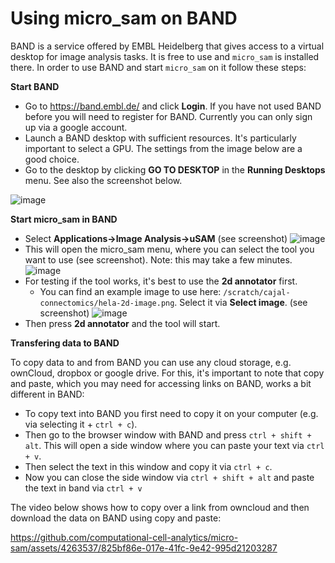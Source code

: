 # Using micro_sam on BAND

BAND is a service offered by EMBL Heidelberg that gives access to a virtual desktop for image analysis tasks. It is free to use and `micro_sam` is installed there.
In order to use BAND and start `micro_sam` on it follow these steps:

**Start BAND**
- Go to https://band.embl.de/ and click **Login**. If you have not used BAND before you will need to register for BAND. Currently you can only sign up via a google account.
- Launch a BAND desktop with sufficient resources. It's particularly important to select a GPU. The settings from the image below are a good choice.
- Go to the desktop by clicking **GO TO DESKTOP** in the **Running Desktops** menu. See also the screenshot below.

![image](https://github.com/computational-cell-analytics/micro-sam/assets/4263537/f965fce2-b924-4fc8-871b-f3201e502138)

**Start micro_sam in BAND**
- Select **Applications->Image Analysis->uSAM** (see screenshot)
![image](https://github.com/computational-cell-analytics/micro-sam/assets/4263537/5daeafb3-119b-4104-8708-aab2960cb21c)
- This will open the micro_sam menu, where you can select the tool you want to use (see screenshot). Note: this may take a few minutes.
![image](https://github.com/computational-cell-analytics/micro-sam/assets/4263537/900ce0b9-4cf8-418c-94f1-e99ac7bc0086)
- For testing if the tool works, it's best to use the **2d annotator** first.
  - You can find an example image to use here: `/scratch/cajal-connectomics/hela-2d-image.png`. Select it via **Select image**. (see screenshot)
![image](https://github.com/computational-cell-analytics/micro-sam/assets/4263537/5fbd1c53-2ba1-47d4-ae50-dfab890ac9d3)
- Then press **2d annotator** and the tool will start.

**Transfering data to BAND**

To copy data to and from BAND you can use any cloud storage, e.g. ownCloud, dropbox or google drive. For this, it's important to note that copy and paste, which you may need for accessing links on BAND, works a bit different in BAND:
- To copy text into BAND you first need to copy it on your computer (e.g. via selecting it + `ctrl + c`).
- Then go to the browser window with BAND and press `ctrl + shift + alt`. This will open a side window where you can paste your text via `ctrl + v`.
- Then select the text in this window and copy it via `ctrl + c`.
- Now you can close the side window via `ctrl + shift + alt` and paste the text in band via `ctrl + v`

The video below shows how to copy over a link from owncloud and then download the data on BAND using copy and paste:

https://github.com/computational-cell-analytics/micro-sam/assets/4263537/825bf86e-017e-41fc-9e42-995d21203287
